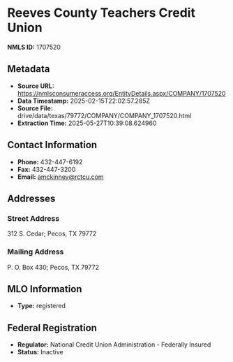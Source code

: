 # Reeves County Teachers Credit Union

**NMLS ID:** 1707520

## Metadata
- **Source URL:** https://nmlsconsumeraccess.org/EntityDetails.aspx/COMPANY/1707520
- **Data Timestamp:** 2025-02-15T22:02:57.285Z
- **Source File:** drive/data/texas/79772/COMPANY/COMPANY_1707520.html
- **Extraction Time:** 2025-05-27T10:39:08.624960

## Contact Information
- **Phone:** 432-447-6192
- **Fax:** 432-447-3200
- **Email:** amckinney@rctcu.com

## Addresses
### Street Address
312 S. Cedar; Pecos, TX 79772

### Mailing Address
P. O. Box 430; Pecos, TX 79772

## MLO Information
- **Type:** registered

## Federal Registration
- **Regulator:** National Credit Union Administration - Federally Insured
- **Status:** Inactive
